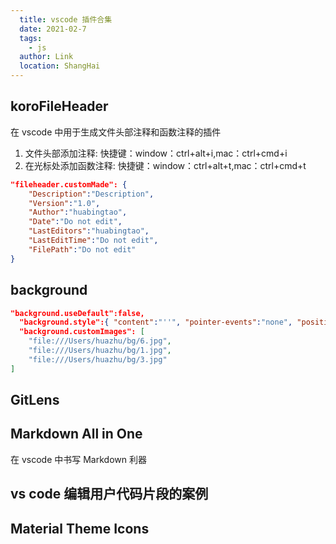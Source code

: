 ```yaml
---
  title: vscode 插件合集
  date: 2021-02-7
  tags:
    - js
  author: Link
  location: ShangHai
---
```


## koroFileHeader

在 vscode 中用于生成文件头部注释和函数注释的插件

1. 文件头部添加注释: 快捷键：window：ctrl+alt+i,mac：ctrl+cmd+i
2. 在光标处添加函数注释: 快捷键：window：ctrl+alt+t,mac：ctrl+cmd+t
  
```json
"fileheader.customMade": {
    "Description":"Description",
    "Version":"1.0",
    "Author":"huabingtao",
    "Date":"Do not edit",
    "LastEditors":"huabingtao",
    "LastEditTime":"Do not edit",
    "FilePath":"Do not edit"
}
```
## background

```json
"background.useDefault":false, 
  "background.style":{ "content":"''", "pointer-events":"none", "position":"absolute", "top":"0", "right":"0", "width":"100%", "height":"100%", "z-index":"99999", "background.repeat":"no-repeat", "background-size":"cover", "opacity":0.1 },
  "background.customImages": [  
    "file:///Users/huazhu/bg/6.jpg",
    "file:///Users/huazhu/bg/1.jpg",
    "file:///Users/huazhu/bg/3.jpg"
]
```

## GitLens

## Markdown All in One

在 vscode 中书写 Markdown 利器

## vs code 编辑用户代码片段的案例

## Material Theme Icons
